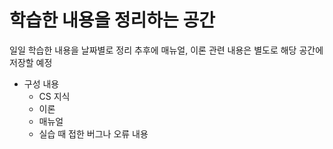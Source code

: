 # 학습한 내용을 정리하는 공간
일일 학습한 내용을 날짜별로 정리
추후에 매뉴얼, 이론 관련 내용은 별도로 해당 공간에 저장할 예정

* 구성 내용
  * CS 지식
  * 이론
  * 매뉴얼
  * 실습 때 접한 버그나 오류 내용